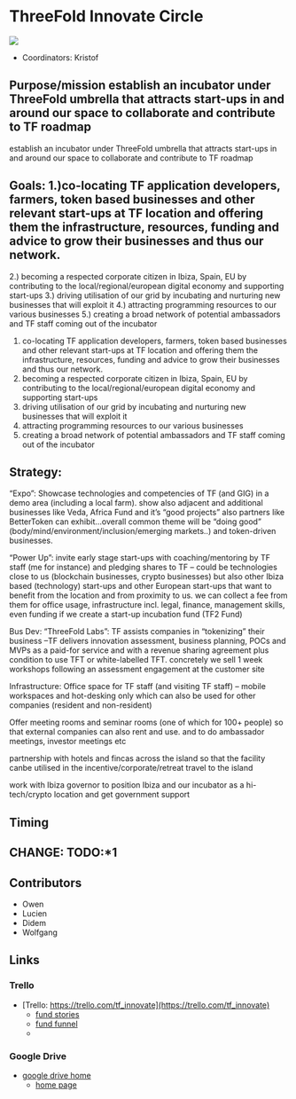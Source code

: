 # ThreeFold Innovate Circle

![](https://images.unsplash.com/photo-1497618891100-ac2f06bef939?ixlib=rb-0.3.5&ixid=eyJhcHBfaWQiOjEyMDd9&s=d0a38288656f1a19bf37c78375d15b34&auto=format&fit=crop&w=750&q=80)

- Coordinators: Kristof

## Purpose/mission establish an incubator under ThreeFold umbrella that attracts start-ups in and around our space to collaborate and contribute to TF roadmap

establish an incubator under ThreeFold umbrella that attracts start-ups in and around our space to collaborate and contribute to TF roadmap

## Goals: 1.)co-locating TF application developers, farmers, token based businesses and other relevant start-ups at TF location and offering them the infrastructure, resources, funding and advice to grow their businesses and thus our network.
2.) becoming a respected corporate citizen in Ibiza, Spain, EU by contributing to the local/regional/european digital economy and supporting start-ups
3.) driving utilisation of our grid by incubating and nurturing new businesses that will exploit it
4.) attracting programming resources to our various businesses 
5.) creating a broad network of potential ambassadors and TF staff coming out of the incubator


1) co-locating TF application developers, farmers, token based businesses and other relevant start-ups at TF location and offering them the infrastructure, resources, funding and advice to grow their businesses and thus our network.
2) becoming a respected corporate citizen in Ibiza, Spain, EU by contributing to the local/regional/european digital economy and supporting start-ups 
3) driving utilisation of our grid by incubating and nurturing new businesses that will exploit it 
4) attracting programming resources to our various businesses 
5) creating a broad network of potential ambassadors and TF staff coming out of the incubator


## Strategy:
 
“Expo”:  Showcase technologies and competencies of TF (and GIG) in a demo area (including a local farm).
show also adjacent and additional businesses like Veda, Africa Fund and it’s “good projects”
also partners like BetterToken can exhibit…overall common theme will be “doing good” (body/mind/environment/inclusion/emerging markets..) and token-driven businesses.
 
“Power Up”: invite early stage start-ups with coaching/mentoring by TF staff (me for instance) and pledging shares to TF – could be technologies close to us (blockchain businesses, crypto businesses) but also other Ibiza based (technology) start-ups and other European start-ups that want to benefit from the location and from proximity to us. we can collect a fee from them for office usage, infrastructure incl. legal, finance, management skills, even funding if we create a start-up incubation fund (TF2 Fund)
 
Bus Dev: “ThreeFold Labs”: TF assists companies in “tokenizing” their business –TF delivers innovation assessment, business planning, POCs and MVPs as a paid-for service and with a revenue sharing agreement plus condition to use TFT or white-labelled TFT. concretely we sell 1 week workshops following an assessment engagement at the customer site
 
Infrastructure:
Office space for TF staff (and visiting TF staff) – mobile workspaces and hot-desking only which can also be used for other companies (resident and non-resident)
 
Offer meeting rooms and seminar rooms (one of which for 100+ people) so that external companies can also rent and use. and to do ambassador meetings, investor meetings etc
 
partnership with hotels and fincas across the island so that the facility canbe utilised in the incentive/corporate/retreat travel to the island
 
 
work with Ibiza governor to position Ibiza and our incubator as a hi-tech/crypto location and get government support



## Timing

CHANGE: TODO:*1 
- 


## Contributors

- Owen
- Lucien
- Didem
- Wolfgang

## Links
   
### Trello

- [Trello: https://trello.com/tf_innovate](https://trello.com/tf_innovate)
    - [fund stories](https://trello.com/b/6iGfd5Cc/tfinnovatestories) 
    - [fund funnel](https://trello.com/b/OTDDFdnX/tfinnovatefunnelfund)
    - 
### Google Drive

- [google drive home](https://drive.google.com/drive/folders/1yx_-tZ5jEGYhM8fi-BxX0KFqqZc_DMTT)
    - [home page](https://docs.google.com/document/d/1awve6AgpTuxeZxuHPXzpOKXXOYCKPmHfalmlRciR8ZQ/edit)


